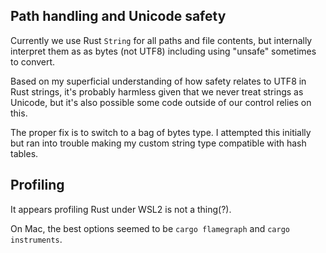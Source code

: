 ## Path handling and Unicode safety

Currently we use Rust `String` for all paths and file contents, but
internally interpret them as as bytes (not UTF8) including using "unsafe"
sometimes to convert.

Based on my superficial understanding of how safety relates to UTF8 in Rust
strings, it's probably harmless given that we never treat strings as Unicode,
but it's also possible some code outside of our control relies on this.

The proper fix is to switch to a bag of bytes type.  I attempted this initially
but ran into trouble making my custom string type compatible with hash tables.

## Profiling

It appears profiling Rust under WSL2 is not a thing(?).

On Mac, the best options seemed to be `cargo flamegraph` and
`cargo instruments`.
